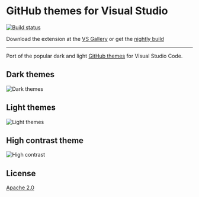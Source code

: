 # GitHub themes for Visual Studio

[![Build status](https://ci.appveyor.com/api/projects/status/nwgs9phk3x7l6e29?svg=true)](https://ci.appveyor.com/project/madskristensen/githubthemes)

Download the extension at the
[VS Gallery](https://marketplace.visualstudio.com/items?itemName=MadsKristensen.GitHubThemes)
or get the
[nightly build](http://vsixgallery.com/extension/GitHubDarkTheme.869f0b49-f48e-4ba7-94dd-91368e3c8810/)

-------------------------------------------------

Port of the popular dark and light [GitHub themes](https://marketplace.visualstudio.com/items?itemName=GitHub.github-vscode-theme) for Visual Studio Code. 

## Dark themes

![Dark themes](art/dark-themes.png)

## Light themes

![Light themes](art/light-themes.png)

## High contrast theme

![High contrast](art/high-contrast.png)

## License
[Apache 2.0](LICENSE)
